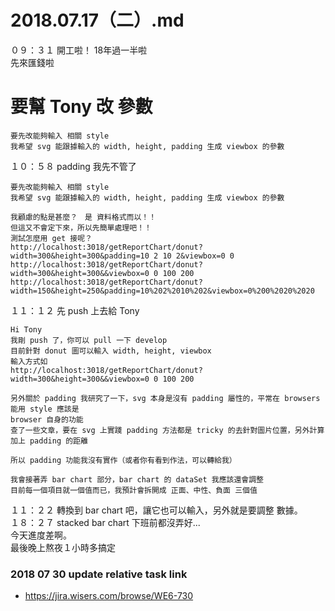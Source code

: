 # 2018.07.17（二）.md

０９：３１ 開工啦！ 18年過一半啦  
先來匯錢啦  
# 要幫 Tony 改 參數  
```
要先改能夠輸入 相關 style
我希望 svg 能跟據輸入的 width, height, padding 生成 viewbox 的參數
```
１０：５８ padding 我先不管了  
```
要先改能夠輸入 相關 style
我希望 svg 能跟據輸入的 width, height, padding 生成 viewbox 的參數

我顧慮的點是甚麼？　是 資料格式而以！！
但這又不會定下來，所以先簡單處理吧！！
測試怎麼用 get 接呢？
http://localhost:3018/getReportChart/donut?width=300&height=300&padding=10 2 10 2&viewbox=0 0 
http://localhost:3018/getReportChart/donut?width=300&height=300&&viewbox=0 0 100 200
http://localhost:3018/getReportChart/donut?width=150&height=250&padding=10%202%2010%202&viewbox=0%200%2020%2020
```
１１：１２ 先 push 上去給 Tony
```
Hi Tony
我剛 push 了，你可以 pull 一下 develop
目前針對 donut 圖可以輸入 width, height, viewbox
輸入方式如
http://localhost:3018/getReportChart/donut?width=300&height=300&&viewbox=0 0 100 200

另外關於 padding 我研究了一下，svg 本身是沒有 padding 屬性的，平常在 browsers 能用 style 應該是
browser 自身的功能
查了一些文章，要在 svg 上實踐 padding 方法都是 tricky 的去針對圖片位置，另外計算加上 padding 的距離

所以 padding 功能我沒有實作（或者你有看到作法，可以轉給我）

我會接著弄 bar chart 部分，bar chart 的 dataSet 我應該還會調整
目前每一個項目就一個值而已，我預計會拆開成 正面、中性、負面 三個值

```
１１：２２ 轉換到 bar chart 吧，讓它也可以輸入，另外就是要調整 數據。  
１８：２７ stacked bar chart 下班前都沒弄好...  
今天進度差啊。  
最後晚上熬夜１小時多搞定

### 2018 07 30 update relative task link
 - https://jira.wisers.com/browse/WE6-730  
